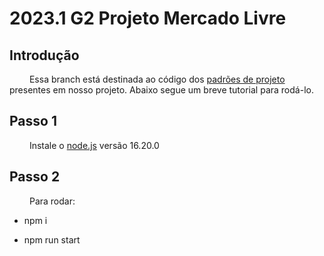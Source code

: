 # 2023.1 G2 Projeto Mercado Livre

## Introdução

&emsp;&emsp; Essa branch está destinada ao código dos [padrões de projeto](https://github.com/UnBArqDsw2023-1/2023.1_G2_ProjetoMercadoLivre/tree/main/docs/PadroesDeProjeto) presentes em nosso projeto. Abaixo segue um breve tutorial para rodá-lo.

## Passo 1

&emsp;&emsp; Instale o [node.js](https://kinsta.com/pt/blog/como-instalar-o-node-js/) versão 16.20.0

## Passo 2

&emsp;&emsp; Para rodar:

- npm i

- npm run start



